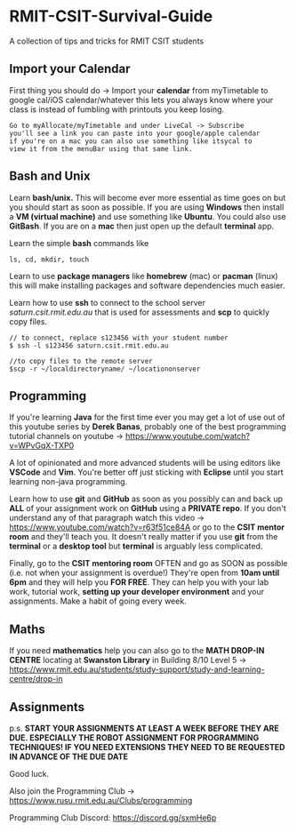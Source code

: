 # RMIT-CSIT-Survival-Guide
A collection of tips and tricks for RMIT CSIT students

## Import your Calendar

First thing you should do -> Import your **calendar** from myTimetable to google cal/iOS calendar/whatever this lets you always know where your class is instead of fumbling with printouts you keep losing.

    Go to myAllocate/myTimetable and under LiveCal -> Subscribe 
    you'll see a link you can paste into your google/apple calendar
    if you're on a mac you can also use something like itsycal to 
    view it from the menuBar using that same link.

## Bash and Unix

Learn **bash/unix.** This will become ever more essential as time goes on but you should start as soon as possible. If you are using **Windows** then install a **VM (virtual machine)** and use something like **Ubuntu**. You could also use **GitBash**. If you are on a **mac** then just open up the default **terminal** app. 

Learn the simple **bash** commands like 

    ls, cd, mkdir, touch

Learn to use **package managers** like **homebrew** (mac) or **pacman** (linux) this will make installing packages and software dependencies much easier.

Learn how to use **ssh** to connect to the school server *saturn.csit.rmit.edu.au* that is used for assessments and **scp** to quickly copy files.

    // to connect, replace s123456 with your student number
    $ ssh -l s123456 saturn.csit.rmit.edu.au

    //to copy files to the remote server
    $scp -r ~/localdirectoryname/ ~/locationonserver 

## Programming

If you're learning **Java** for the first time ever you may get a lot of use out of this youtube series by **Derek Banas**, probably one of the best programming tutorial channels on youtube -> https://www.youtube.com/watch?v=WPvGqX-TXP0

A lot of opinionated and more advanced students will be using editors like **VSCode** and **Vim**. You're better off just sticking with **Eclipse** until you start learning non-java programming.

Learn how to use **git** and **GitHub** as soon as you possibly can and back up **ALL** of your assignment work on **GitHub** using a **PRIVATE repo**. If you don't understand any of that paragraph watch this video -> https://www.youtube.com/watch?v=r63f51ce84A or go to the **CSIT mentor room** and they'll teach you. It doesn't really matter if you use **git** from the **terminal** or a **desktop tool** but **terminal** is arguably less complicated.

Finally, go to the **CSIT mentoring room** OFTEN and go as SOON as possible (i.e. not when your assignment is overdue!) They're open from **10am until 6pm** and they will help you **FOR FREE**. They can help you with your lab work, tutorial work, **setting up your developer environment** and your assignments. Make a habit of going every week. 

## Maths
If you need **mathematics** help you can also go to the **MATH DROP-IN CENTRE** locating at **Swanston Library** in Building 8/10 Level 5 -> https://www.rmit.edu.au/students/study-support/study-and-learning-centre/drop-in

## Assignments
p.s. **START YOUR ASSIGNMENTS AT LEAST A WEEK BEFORE THEY ARE DUE. ESPECIALLY THE ROBOT ASSIGNMENT FOR PROGRAMMING TECHNIQUES! IF YOU NEED EXTENSIONS THEY NEED TO BE REQUESTED IN ADVANCE OF THE DUE DATE**

Good luck.

Also join the Programming Club -> https://www.rusu.rmit.edu.au/Clubs/programming

Programming Club Discord: https://discord.gg/sxmHe6p
